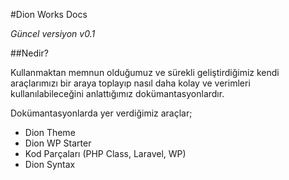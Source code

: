 #Dion Works Docs

*Güncel versiyon v0.1*

##Nedir?

Kullanmaktan memnun olduğumuz ve sürekli geliştirdiğimiz kendi araçlarımızı bir araya toplayıp nasıl daha kolay ve verimleri kullanılabileceğini anlattığımız dokümantasyonlardır.

Dokümantasyonlarda yer verdiğimiz araçlar;

- Dion Theme
- Dion WP Starter
- Kod Parçaları (PHP Class, Laravel, WP)
- Dion Syntax
